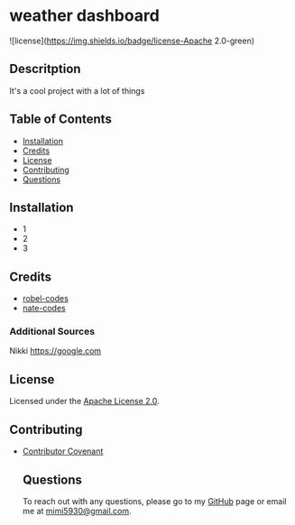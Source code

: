 
# weather dashboard
![license](https://img.shields.io/badge/license-Apache 2.0-green)

## Descritption
It's a cool project with a lot of things

## Table of Contents
* [Installation](#installation)
* [Credits](#credits)
* [License](#license)
* [Contributing](#contributing)
* [Questions](#questions)

## Installation
- 1
- 2
- 3




## Credits
- [robel-codes](https://github.com/robel-codes)
- [nate-codes](https://github.com/nate-codes)


### Additional Sources
Nikki https://google.com

## License
Licensed under the [Apache License 2.0](https://choosealicense.com/licenses/apache-2.0/).

## Contributing
- [Contributor Covenant](https://www.contributor-covenant.org/version/2/1/code_of_conduct/)




  ## Questions
  To reach out with any questions, please go to my [GitHub](https://github.com/mimi5930) page or email me at mimi5930@gmail.com.
  
